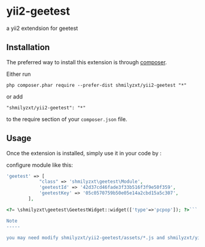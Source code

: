 yii2-geetest
============
a yii2 extendsion for geetest

Installation
------------

The preferred way to install this extension is through [composer](http://getcomposer.org/download/).

Either run

```
php composer.phar require --prefer-dist shmilyzxt/yii2-geetest "*"
```

or add

```
"shmilyzxt/yii2-geetest": "*"
```

to the require section of your `composer.json` file.


Usage
-----

Once the extension is installed, simply use it in your code by  :

configure module like this:

```php
'geetest' => [
            "class" => 'shmilyzxt\geetest\Module',
            'geetestId' => '42d37cd46fade3f33b516f3f9e50f359',
            'geetestKey' => '05c0570759b50e05e14a2cbd15a5c307',
        ],
```

```php
<?= \shmilyzxt\geetest\GeetestWidget::widget(['type'=>'pcpop']); ?>```

Note
-----

you may need modify shmilyzxt/yii2-geetest/assets/*.js and shmilyzxt/yii2-geetest/controller/GeetestController actionVerifyloginservlet to deal your validate action.